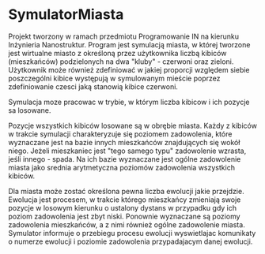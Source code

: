 # SymulatorMiasta
Projekt tworzony w ramach przedmiotu Programowanie IN na kierunku Inżynieria Nanostruktur.
Program jest symulacją miasta, w której tworzone jest wirtualne miasto z określoną przez użytkownika liczbą kibiców
(mieszkańców) podzielonych na dwa "kluby" - czerwoni oraz zieloni. Użytkownik może również zdefiniować w jakiej proporcji względem siebie poszczególni kibice występują w symulowanym mieście poprzez zdefiniowanie czesci jaką stanowią kibice czerwoni.

Symulacja moze pracowac w trybie, w którym liczba kibicow i ich pozycje sa losowane. 

Pozycje wszystkich kibiców losowane są w obrębie miasta. Każdy z kibiców w trakcie symulacji charakteryzuje się poziomem zadowolenia,
które wyznaczane jest na bazie innych mieszkańców znajdujących się wokół niego. Jeżeli mieszkaniec jest "tego samego typu" zadowolenie wzrasta,
jeśli innego - spada. Na ich bazie wyznaczane jest ogólne zadowolenie miasta jako srednia arytmetyczna poziomów zadowolenia wszystkich kibiców.

Dla miasta może zostać określona pewna liczba ewolucji jakie przejdzie. Ewolucja jest procesem, w trakcie którego mieszkańcy zmieniają swoje pozycje w losowym kierunku
o ustalony dystans w przypadku gdy ich poziom zadowolenia jest zbyt niski. Ponownie wyznaczane są poziomy zadowolenia mieszkańców, a z nimi również ogólne zadowolenie miasta. Symulator informuje o przebiegu procesu ewolucji wyswietlajac komunikaty o numerze ewolucji i poziomie zadowolenia przypadajacym danej ewolucji.
